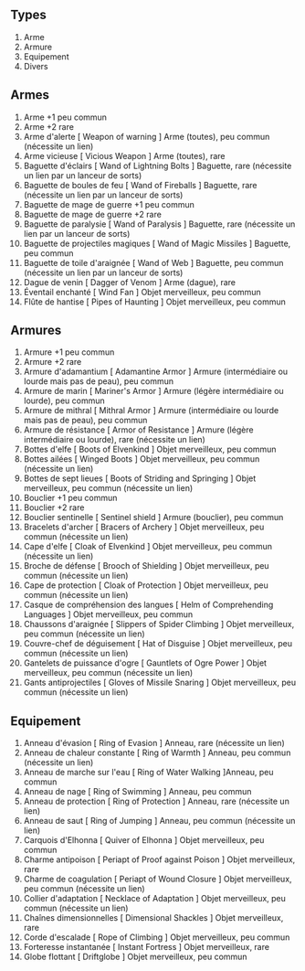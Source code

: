 Types
-----
1. Arme
2. Armure
3. Equipement
4. Divers

Armes
-----
1. Arme +1 peu commun
1. Arme +2 rare
1. Arme d'alerte [ Weapon of warning ] Arme (toutes), peu commun (nécessite un lien)
1. Arme vicieuse [ Vicious Weapon ] Arme (toutes), rare
1. Baguette d'éclairs [ Wand of Lightning Bolts ] Baguette, rare (nécessite un lien par un lanceur de sorts)
1. Baguette de boules de feu [ Wand of Fireballs ] Baguette, rare (nécessite un lien par un lanceur de sorts)
1. Baguette de mage de guerre +1 peu commun
1. Baguette de mage de guerre +2 rare
1. Baguette de paralysie [ Wand of Paralysis ] Baguette, rare (nécessite un lien par un lanceur de sorts)
1. Baguette de projectiles magiques [ Wand of Magic Missiles ] Baguette, peu commun
1. Baguette de toile d'araignée [ Wand of Web ] Baguette, peu commun (nécessite un lien par un lanceur de sorts)
1. Dague de venin [ Dagger of Venom ] Arme (dague), rare
1. Éventail enchanté [ Wind Fan ] Objet merveilleux, peu commun
1. Flûte de hantise [ Pipes of Haunting ] Objet merveilleux, peu commun


Armures
-------
1. Armure +1 peu commun
1. Armure +2 rare
1. Armure d'adamantium [ Adamantine Armor ] Armure (intermédiaire ou lourde mais pas de peau), peu commun
1. Armure de marin [ Mariner's Armor ] Armure (légère intermédiaire ou lourde), peu commun
1. Armure de mithral [ Mithral Armor ] Armure (intermédiaire ou lourde mais pas de peau), peu commun
1. Armure de résistance [ Armor of Resistance ] Armure (légère intermédiaire ou lourde), rare (nécessite un lien)
1. Bottes d'elfe [ Boots of Elvenkind ] Objet merveilleux, peu commun
1. Bottes ailées [ Winged Boots ] Objet merveilleux, peu commun (nécessite un lien)
1. Bottes de sept lieues [ Boots of Striding and Springing ] Objet merveilleux, peu commun (nécessite un lien)
1. Bouclier +1 peu commun
1. Bouclier +2 rare
1. Bouclier sentinelle [ Sentinel shield ] Armure (bouclier), peu commun
1. Bracelets d'archer [ Bracers of Archery ] Objet merveilleux, peu commun (nécessite un lien)
1. Cape d'elfe [ Cloak of Elvenkind ] Objet merveilleux, peu commun (nécessite un lien)
1. Broche de défense [ Brooch of Shielding ] Objet merveilleux, peu commun (nécessite un lien)
1. Cape de protection [ Cloak of Protection ] Objet merveilleux, peu commun (nécessite un lien)
1. Casque de compréhension des langues [ Helm of Comprehending Languages ] Objet merveilleux, peu commun
1. Chaussons d'araignée [ Slippers of Spider Climbing ] Objet merveilleux, peu commun (nécessite un lien)
1. Couvre-chef de déguisement [ Hat of Disguise ] Objet merveilleux, peu commun (nécessite un lien)
1. Gantelets de puissance d'ogre [ Gauntlets of Ogre Power ] Objet merveilleux, peu commun (nécessite un lien)
1. Gants antiprojectiles [ Gloves of Missile Snaring ] Objet merveilleux, peu commun (nécessite un lien)

Equipement
-------
1. Anneau d'évasion  [ Ring of Evasion ] Anneau, rare (nécessite un lien)
1. Anneau de chaleur constante [ Ring of Warmth ] Anneau, peu commun (nécessite un lien)
1. Anneau de marche sur l'eau [ Ring of Water Walking ]Anneau, peu commun
1. Anneau de nage [ Ring of Swimming ] Anneau, peu commun
1. Anneau de protection [ Ring of Protection ] Anneau, rare (nécessite un lien)
1. Anneau de saut [ Ring of Jumping ] Anneau, peu commun (nécessite un lien)
1. Carquois d'Elhonna [ Quiver of Elhonna ] Objet merveilleux, peu commun
1. Charme antipoison [ Periapt of Proof against Poison ] Objet merveilleux, rare
1. Charme de coagulation [ Periapt of Wound Closure ] Objet merveilleux, peu commun (nécessite un lien)
1. Collier d'adaptation [ Necklace of Adaptation ] Objet merveilleux, peu commun (nécessite un lien)
1. Chaînes dimensionnelles [ Dimensional Shackles ] Objet merveilleux, rare
1. Corde d'escalade [ Rope of Climbing ] Objet merveilleux, peu commun
1. Forteresse instantanée [ Instant Fortress ] Objet merveilleux, rare
1. Globe flottant [ Driftglobe ] Objet merveilleux, peu commun

